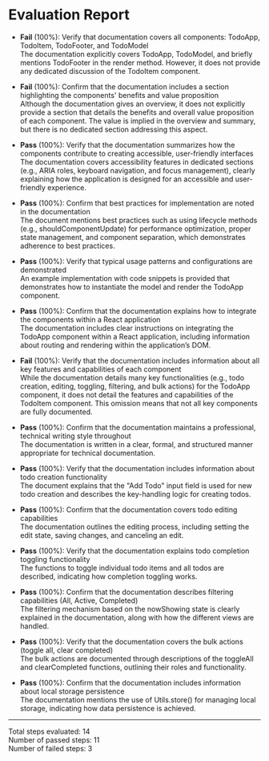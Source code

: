 # Evaluation Report

- **Fail** (100%): Verify that documentation covers all components: TodoApp, TodoItem, TodoFooter, and TodoModel  
  The documentation explicitly covers TodoApp, TodoModel, and briefly mentions TodoFooter in the render method. However, it does not provide any dedicated discussion of the TodoItem component.

- **Fail** (100%): Confirm that the documentation includes a section highlighting the components' benefits and value proposition  
  Although the documentation gives an overview, it does not explicitly provide a section that details the benefits and overall value proposition of each component. The value is implied in the overview and summary, but there is no dedicated section addressing this aspect.

- **Pass** (100%): Verify that the documentation summarizes how the components contribute to creating accessible, user-friendly interfaces  
  The documentation covers accessibility features in dedicated sections (e.g., ARIA roles, keyboard navigation, and focus management), clearly explaining how the application is designed for an accessible and user-friendly experience.

- **Pass** (100%): Confirm that best practices for implementation are noted in the documentation  
  The document mentions best practices such as using lifecycle methods (e.g., shouldComponentUpdate) for performance optimization, proper state management, and component separation, which demonstrates adherence to best practices.

- **Pass** (100%): Verify that typical usage patterns and configurations are demonstrated  
  An example implementation with code snippets is provided that demonstrates how to instantiate the model and render the TodoApp component.

- **Pass** (100%): Confirm that the documentation explains how to integrate the components within a React application  
  The documentation includes clear instructions on integrating the TodoApp component within a React application, including information about routing and rendering within the application’s DOM.

- **Fail** (100%): Verify that the documentation includes information about all key features and capabilities of each component  
  While the documentation details many key functionalities (e.g., todo creation, editing, toggling, filtering, and bulk actions) for the TodoApp component, it does not detail the features and capabilities of the TodoItem component. This omission means that not all key components are fully documented.

- **Pass** (100%): Confirm that the documentation maintains a professional, technical writing style throughout  
  The documentation is written in a clear, formal, and structured manner appropriate for technical documentation.

- **Pass** (100%): Verify that the documentation includes information about todo creation functionality  
  The document explains that the "Add Todo" input field is used for new todo creation and describes the key-handling logic for creating todos.

- **Pass** (100%): Confirm that the documentation covers todo editing capabilities  
  The documentation outlines the editing process, including setting the edit state, saving changes, and canceling an edit.

- **Pass** (100%): Verify that the documentation explains todo completion toggling functionality  
  The functions to toggle individual todo items and all todos are described, indicating how completion toggling works.

- **Pass** (100%): Confirm that the documentation describes filtering capabilities (All, Active, Completed)  
  The filtering mechanism based on the nowShowing state is clearly explained in the documentation, along with how the different views are handled.

- **Pass** (100%): Verify that the documentation covers the bulk actions (toggle all, clear completed)  
  The bulk actions are documented through descriptions of the toggleAll and clearCompleted functions, outlining their roles and functionality.

- **Pass** (100%): Confirm that the documentation includes information about local storage persistence  
  The documentation mentions the use of Utils.store() for managing local storage, indicating how data persistence is achieved.

---

Total steps evaluated: 14  
Number of passed steps: 11  
Number of failed steps: 3